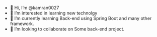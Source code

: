 - 👋 Hi, I’m @kamran0027
- 👀 I’m interested in learning new technolgy
- 🌱 I’m currently learning Back-end using Spring Boot and many other framework.
- 💞️ I’m looking to collaborate on Some back-end project.

<!---
kamran0027/kamran0027 is a ✨ special ✨ repository because its `README.md` (this file) appears on your GitHub profile.
You can click the Preview link to take a look at your changes.
--->
